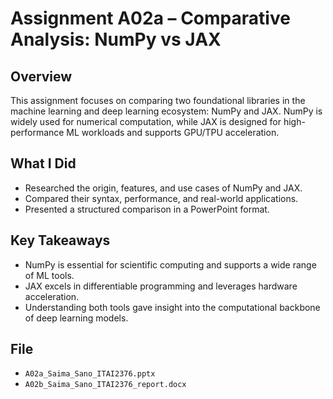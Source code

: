 # Assignment A02a – Comparative Analysis: NumPy vs JAX

## Overview
This assignment focuses on comparing two foundational libraries in the machine learning and deep learning ecosystem: NumPy and JAX. NumPy is widely used for numerical computation, while JAX is designed for high-performance ML workloads and supports GPU/TPU acceleration.

## What I Did
- Researched the origin, features, and use cases of NumPy and JAX.
- Compared their syntax, performance, and real-world applications.
- Presented a structured comparison in a PowerPoint format.

## Key Takeaways
- NumPy is essential for scientific computing and supports a wide range of ML tools.
- JAX excels in differentiable programming and leverages hardware acceleration.
- Understanding both tools gave insight into the computational backbone of deep learning models.

## File
- `A02a_Saima_Sano_ITAI2376.pptx`
- `A02b_Saima_Sano_ITAI2376_report.docx`
